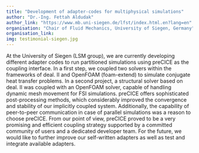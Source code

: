 ```yaml
---
title: "Development of adapter-codes for multiphysical simulations"
author: "Dr.-Ing. Fettah Aldudak"
author_link: "https://www.mb.uni-siegen.de/lfst/index.html.en?lang=en"
organisation: "Chair of Fluid Mechanics, University of Siegen, Germany"
organisation_link:
img: testimonial-siegen.jpg
---
```

At the University of Siegen (LSM group), we are currently developing different adapter codes to run partitioned simulations using preCICE as the coupling interface.
In a first step, we coupled two solvers within the frameworks of deal.
II and OpenFOAM (foam-extend) to simulate conjugate heat transfer problems.
In a second project, a structural solver based on deal.
II was coupled with an OpenFOAM solver, capable of handling dynamic mesh movement for FSI simulations.
preCICE offers sophisticated post-processing methods, which considerably improved the convergence and stability of our implicitly coupled system.
Additionally, the capability of peer-to-peer communication in case of parallel simulations was a reason to choose preCICE.
From our point of view, preCICE proved to be a very promising and efficient coupling strategy supported by a committed community of users and a dedicated developer team.
For the future, we would like to further improve our self-written adapters as well as test and integrate available adapters.
